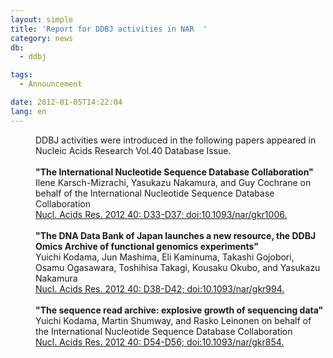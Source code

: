 ```yaml
---
layout: simple
title: 'Report for DDBJ activities in NAR  '
category: news
db:
  - ddbj

tags:
  - Announcement

date: 2012-01-05T14:22:04
lang: en
---
```


<dl>
    <dd>DDBJ activities were introduced in the following papers appeared in Nucleic Acids Research Vol.40 Database Issue.<br><br><strong>"The International Nucleotide Sequence Database Collaboration"</strong><br>Ilene Karsch-Mizrachi, Yasukazu Nakamura, and Guy Cochrane on behalf of the International Nucleotide Sequence Database Collaboration<br><a href="http://nar.oxfordjournals.org/cgi/content/abstract/40/D1/D33?etoc" target="_new">Nucl. Acids Res. 2012 40: D33-D37; doi:10.1093/nar/gkr1006.</a><br><br><strong>"The DNA Data Bank of Japan launches a new resource, the DDBJ Omics Archive of functional genomics experiments"</strong><br>Yuichi Kodama, Jun Mashima, Eli Kaminuma, Takashi Gojobori, Osamu Ogasawara, Toshihisa Takagi, Kousaku Okubo, and Yasukazu Nakamura<br><a href="http://nar.oxfordjournals.org/cgi/content/abstract/40/D1/D38?etoc" target="_new">Nucl. Acids Res. 2012 40: D38-D42; doi:10.1093/nar/gkr994.</a><br><br><strong>"The sequence read archive: explosive growth of sequencing data"</strong><br>Yuichi Kodama, Martin Shumway, and Rasko Leinonen on behalf of the International Nucleotide Sequence Database Collaboration<br><a href="http://nar.oxfordjournals.org/cgi/content/abstract/40/D1/D54?etoc" target="_new">Nucl. Acids Res. 2012 40: D54-D56; doi:10.1093/nar/gkr854.</a></dd>
</dl>
